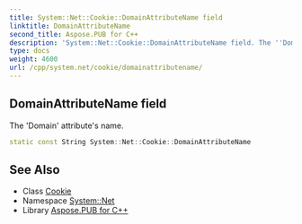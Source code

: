 ```yaml
---
title: System::Net::Cookie::DomainAttributeName field
linktitle: DomainAttributeName
second_title: Aspose.PUB for C++
description: 'System::Net::Cookie::DomainAttributeName field. The ''Domain'' attribute''s name in C++.'
type: docs
weight: 4600
url: /cpp/system.net/cookie/domainattributename/
---
```

## DomainAttributeName field


The 'Domain' attribute's name.

```cpp
static const String System::Net::Cookie::DomainAttributeName
```

## See Also

* Class [Cookie](../)
* Namespace [System::Net](../../)
* Library [Aspose.PUB for C++](../../../)
